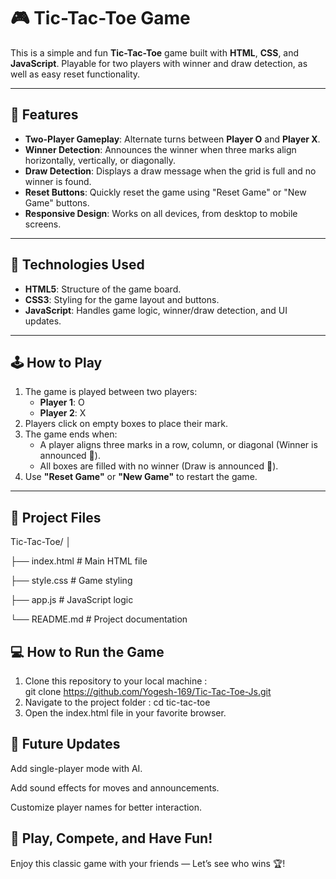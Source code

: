 # 🎮 Tic-Tac-Toe Game

This is a simple and fun **Tic-Tac-Toe** game built with **HTML**, **CSS**, and **JavaScript**. Playable for two players with winner and draw detection, as well as easy reset functionality.

---

## 🚀 Features

- **Two-Player Gameplay**: Alternate turns between **Player O** and **Player X**.
- **Winner Detection**: Announces the winner when three marks align horizontally, vertically, or diagonally.
- **Draw Detection**: Displays a draw message when the grid is full and no winner is found.
- **Reset Buttons**: Quickly reset the game using "Reset Game" or "New Game" buttons.
- **Responsive Design**: Works on all devices, from desktop to mobile screens.

---

## 🎨 Technologies Used

- **HTML5**: Structure of the game board.
- **CSS3**: Styling for the game layout and buttons.
- **JavaScript**: Handles game logic, winner/draw detection, and UI updates.

---

## 🕹️ How to Play

1. The game is played between two players:
   - **Player 1**: O  
   - **Player 2**: X  
2. Players click on empty boxes to place their mark.
3. The game ends when:
   - A player aligns three marks in a row, column, or diagonal (Winner is announced 🎉).
   - All boxes are filled with no winner (Draw is announced 🤝).
4. Use **"Reset Game"** or **"New Game"** to restart the game.

---

## 📁 Project Files

Tic-Tac-Toe/
│

├── index.html        # Main HTML file

├── style.css         # Game styling

├── app.js            # JavaScript logic

└── README.md         # Project documentation


## 💻 How to Run the Game

1. Clone this repository to your local machine :  
   git clone https://github.com/Yogesh-169/Tic-Tac-Toe-Js.git
2. Navigate to the project folder : 
   cd tic-tac-toe
3. Open the index.html file in your favorite browser.

## 🚧 Future Updates
Add single-player mode with AI.

Add sound effects for moves and announcements.

Customize player names for better interaction.

## 🎉 Play, Compete, and Have Fun!
Enjoy this classic game with your friends — Let’s see who wins 🏆!



